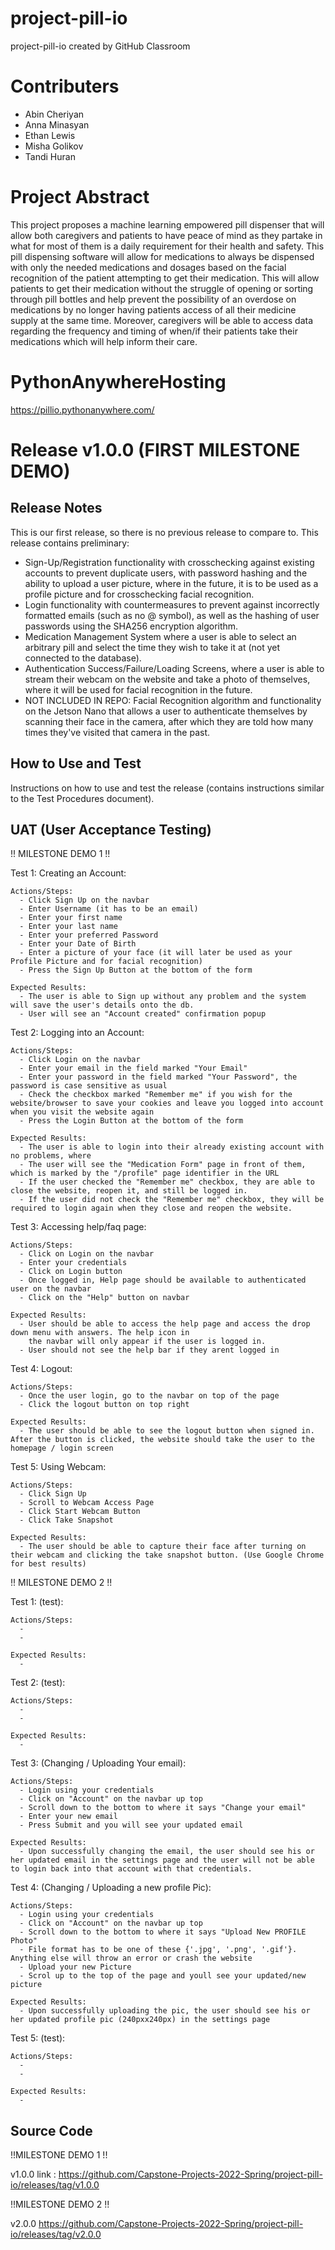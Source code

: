 # project-pill-io
project-pill-io created by GitHub Classroom
# Contributers
-  Abin Cheriyan 
-  Anna Minasyan 
-  Ethan Lewis
-  Misha Golikov 
-  Tandi Huran

# Project Abstract
This project proposes a machine learning empowered pill dispenser that will allow both caregivers and patients to have peace of mind as they partake in what for most of them is a daily requirement for their health and safety. This pill dispensing software will allow for medications to always be dispensed with only the needed medications and dosages based on the facial recognition of the patient attempting to get their medication. This will allow patients to get their medication without the struggle of opening or sorting through pill bottles and help prevent the possibility of an overdose on medications by no longer having patients access of all their medicine supply at the same time. Moreover, caregivers will be able to access data regarding the frequency and timing of when/if their patients take their medications which will help inform their care. 


# PythonAnywhereHosting
https://pillio.pythonanywhere.com/

# Release v1.0.0 (FIRST MILESTONE DEMO)

## Release Notes
This is our first release, so there is no previous release to compare to. This release contains preliminary:
- Sign-Up/Registration functionality with crosschecking against existing accounts to prevent duplicate users, with password hashing and the ability to upload a user picture, where in the future, it is to be used as a profile picture and for crosschecking facial recognition.
- Login functionality with countermeasures to prevent against incorrectly formatted emails (such as no @ symbol), as well as the hashing of user passwords using the SHA256 encryption algorithm.
- Medication Management System where a user is able to select an arbitrary pill and select the time they wish to take it at (not yet connected to the database).
- Authentication Success/Failure/Loading Screens, where a user is able to stream their webcam on the website and take a photo of themselves, where it will be used for facial recognition in the future.
- NOT INCLUDED IN REPO: Facial Recognition algorithm and functionality on the Jetson Nano that allows a user to authenticate themselves by scanning their face in the camera, after which they are told how many times they've visited that camera in the past.


## How to Use and Test
Instructions on how to use and test the release (contains instructions similar to the Test Procedures document).

## UAT (User Acceptance Testing)

!! MILESTONE DEMO 1 !!

Test 1:
  Creating an Account:
    
    Actions/Steps:
      - Click Sign Up on the navbar
      - Enter Username (it has to be an email)
      - Enter your first name 
      - Enter your last name
      - Enter your preferred Password 
      - Enter your Date of Birth
      - Enter a picture of your face (it will later be used as your Profile Picture and for facial recognition)
      - Press the Sign Up Button at the bottom of the form
    
    Expected Results:
      - The user is able to Sign up without any problem and the system will save the user's details onto the db. 
      - User will see an "Account created" confirmation popup

Test 2:
  Logging into an Account:
    
    Actions/Steps:
      - Click Login on the navbar
      - Enter your email in the field marked "Your Email"
      - Enter your password in the field marked "Your Password", the password is case sensitive as usual
      - Check the checkbox marked "Remember me" if you wish for the website/browser to save your cookies and leave you logged into account when you visit the website again
      - Press the Login Button at the bottom of the form
    
    Expected Results:
      - The user is able to login into their already existing account with no problems, where
      - The user will see the "Medication Form" page in front of them, which is marked by the "/profile" page identifier in the URL
      - If the user checked the "Remember me" checkbox, they are able to close the website, reopen it, and still be logged in.
      - If the user did not check the "Remember me" checkbox, they will be required to login again when they close and reopen the website.
     
Test 3:
  Accessing help/faq page:
    
    Actions/Steps:
      - Click on Login on the navbar
      - Enter your credentials
      - Click on Login button
      - Once logged in, Help page should be available to authenticated user on the navbar
      - Click on the "Help" button on navbar
    
    Expected Results:
      - User should be able to access the help page and access the drop down menu with answers. The help icon in 
        the navbar will only appear if the user is logged in.
      - User should not see the help bar if they arent logged in
  
 Test 4:
   Logout:
    
    Actions/Steps:
      - Once the user login, go to the navbar on top of the page
      - Click the logout button on top right
      
    Expected Results:
      - The user should be able to see the logout button when signed in. After the button is clicked, the website should take the user to the homepage / login screen
      
 Test 5:
   Using Webcam:
    
    Actions/Steps:
      - Click Sign Up
      - Scroll to Webcam Access Page
      - Click Start Webcam Button
      - Click Take Snapshot
      
    Expected Results:
      - The user should be able to capture their face after turning on their webcam and clicking the take snapshot button. (Use Google Chrome for best results)
    
!! MILESTONE DEMO 2 !!

Test 1:
   (test):
    
    Actions/Steps:
      - 
      - 
      
    Expected Results:
      - 

Test 2:
   (test):
    
    Actions/Steps:
      - 
      - 
      
    Expected Results:
      - 
      
Test 3:
   (Changing / Uploading Your email):
    
    Actions/Steps:
      - Login using your credentials
      - Click on "Account" on the navbar up top
      - Scroll down to the bottom to where it says "Change your email"
      - Enter your new email
      - Press Submit and you will see your updated email
      
    Expected Results:
      - Upon successfully changing the email, the user should see his or her updated email in the settings page and the user will not be able to login back into that account with that credentials.
      
      
Test 4:
   (Changing / Uploading a new profile Pic):
    
    Actions/Steps:
      - Login using your credentials
      - Click on "Account" on the navbar up top
      - Scroll down to the bottom to where it says "Upload New PROFILE Photo"
      - File format has to be one of these {'.jpg', '.png', '.gif'}. Anything else will throw an error or crash the website
      - Upload your new Picture
      - Scrol up to the top of the page and youll see your updated/new picture
      
    Expected Results:
      - Upon successfully uploading the pic, the user should see his or her updated profile pic (240pxx240px) in the settings page

Test 5:
   (test):
    
    Actions/Steps:
      - 
      - 
      
    Expected Results:
      - 
      
      
      
## Source Code

!!MILESTONE DEMO 1 !!

v1.0.0
link : https://github.com/Capstone-Projects-2022-Spring/project-pill-io/releases/tag/v1.0.0

!!MILESTONE DEMO 2 !!

v2.0.0
https://github.com/Capstone-Projects-2022-Spring/project-pill-io/releases/tag/v2.0.0

